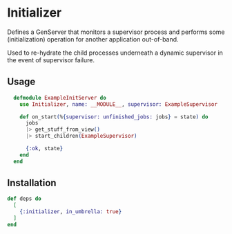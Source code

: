 # Initializer

Defines a GenServer that monitors a supervisor process
and performs some (initialization) operation for another
application out-of-band.

Used to re-hydrate the child processes underneath a
dynamic supervisor in the event of supervisor failure.

## Usage

```elixir
  defmodule ExampleInitServer do
    use Initializer, name: __MODULE__, supervisor: ExampleSupervisor

    def on_start(%{supervisor: unfinished_jobs: jobs} = state) do
      jobs
      |> get_stuff_from_view()
      |> start_children(ExampleSupervisor)

      {:ok, state}
    end
  end
```

## Installation

```elixir
def deps do
  [
    {:initializer, in_umbrella: true}
  ]
end
```
